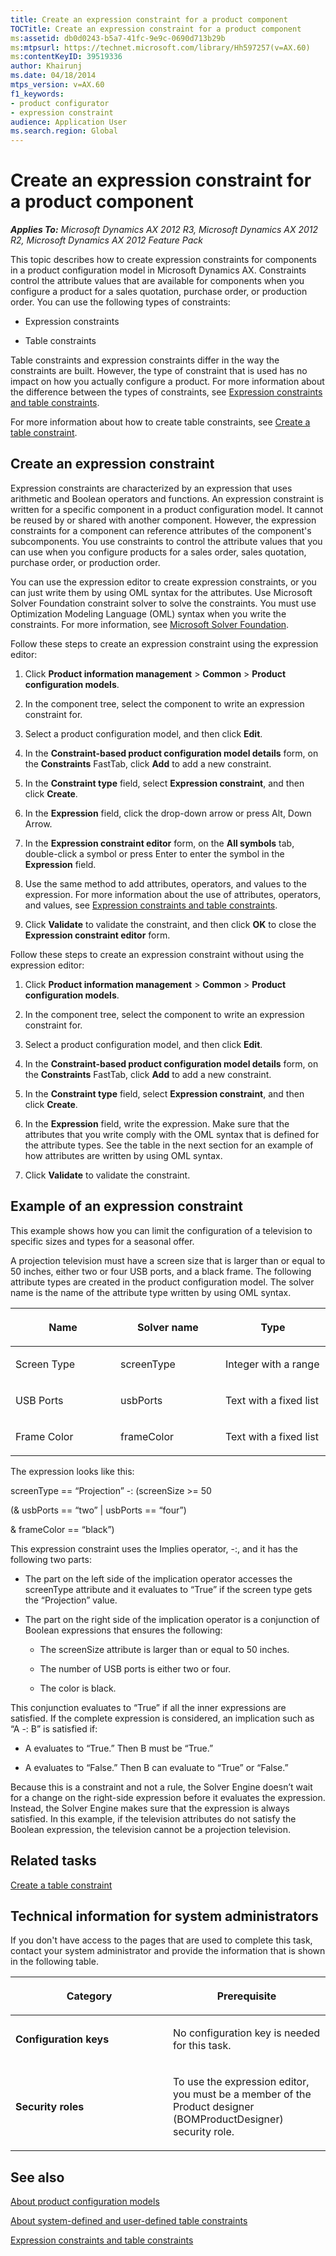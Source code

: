 ```yaml
---
title: Create an expression constraint for a product component
TOCTitle: Create an expression constraint for a product component
ms:assetid: db0d0243-b5a7-41fc-9e9c-0690d713b29b
ms:mtpsurl: https://technet.microsoft.com/library/Hh597257(v=AX.60)
ms:contentKeyID: 39519336
author: Khairunj
ms.date: 04/18/2014
mtps_version: v=AX.60
f1_keywords:
- product configurator
- expression constraint
audience: Application User
ms.search.region: Global
---
```


# Create an expression constraint for a product component 


_**Applies To:** Microsoft Dynamics AX 2012 R3, Microsoft Dynamics AX 2012 R2, Microsoft Dynamics AX 2012 Feature Pack_

This topic describes how to create expression constraints for components in a product configuration model in Microsoft Dynamics AX. Constraints control the attribute values that are available for components when you configure a product for a sales quotation, purchase order, or production order. You can use the following types of constraints:

  - Expression constraints

  - Table constraints

Table constraints and expression constraints differ in the way the constraints are built. However, the type of constraint that is used has no impact on how you actually configure a product. For more information about the difference between the types of constraints, see [Expression constraints and table constraints](expression-constraints-and-table-constraints.md).

For more information about how to create table constraints, see [Create a table constraint](create-a-table-constraint.md).

## Create an expression constraint

Expression constraints are characterized by an expression that uses arithmetic and Boolean operators and functions. An expression constraint is written for a specific component in a product configuration model. It cannot be reused by or shared with another component. However, the expression constraints for a component can reference attributes of the component's subcomponents. You use constraints to control the attribute values that you can use when you configure products for a sales order, sales quotation, purchase order, or production order.

You can use the expression editor to create expression constraints, or you can just write them by using OML syntax for the attributes. Use Microsoft Solver Foundation constraint solver to solve the constraints. You must use Optimization Modeling Language (OML) syntax when you write the constraints. For more information, see [Microsoft Solver Foundation](https://go.microsoft.com/fwlink/?linkid=217059).

Follow these steps to create an expression constraint using the expression editor:

1.  Click **Product information management** \> **Common** \> **Product configuration models**.

2.  In the component tree, select the component to write an expression constraint for.

3.  Select a product configuration model, and then click **Edit**.

4.  In the **Constraint-based product configuration model details** form, on the **Constraints** FastTab, click **Add** to add a new constraint.

5.  In the **Constraint type** field, select **Expression constraint**, and then click **Create**.

6.  In the **Expression** field, click the drop-down arrow or press Alt, Down Arrow.

7.  In the **Expression constraint editor** form, on the **All symbols** tab, double-click a symbol or press Enter to enter the symbol in the **Expression** field.

8.  Use the same method to add attributes, operators, and values to the expression. For more information about the use of attributes, operators, and values, see [Expression constraints and table constraints](expression-constraints-and-table-constraints.md).

9.  Click **Validate** to validate the constraint, and then click **OK** to close the **Expression constraint editor** form.

Follow these steps to create an expression constraint without using the expression editor:

1.  Click **Product information management** \> **Common** \> **Product configuration models**.

2.  In the component tree, select the component to write an expression constraint for.

3.  Select a product configuration model, and then click **Edit**.

4.  In the **Constraint-based product configuration model details** form, on the **Constraints** FastTab, click **Add** to add a new constraint.

5.  In the **Constraint type** field, select **Expression constraint**, and then click **Create**.

6.  In the **Expression** field, write the expression. Make sure that the attributes that you write comply with the OML syntax that is defined for the attribute types. See the table in the next section for an example of how attributes are written by using OML syntax.

7.  Click **Validate** to validate the constraint.

## Example of an expression constraint

This example shows how you can limit the configuration of a television to specific sizes and types for a seasonal offer.

A projection television must have a screen size that is larger than or equal to 50 inches, either two or four USB ports, and a black frame. The following attribute types are created in the product configuration model. The solver name is the name of the attribute type written by using OML syntax.

<table>
<colgroup>
<col style="width: 33%" />
<col style="width: 33%" />
<col style="width: 33%" />
</colgroup>
<thead>
<tr class="header">
<th><p>Name</p></th>
<th><p>Solver name</p></th>
<th><p>Type</p></th>
</tr>
</thead>
<tbody>
<tr class="odd">
<td><p>Screen Type</p></td>
<td><p>screenType</p></td>
<td><p>Integer with a range</p></td>
</tr>
<tr class="even">
<td><p>USB Ports</p></td>
<td><p>usbPorts</p></td>
<td><p>Text with a fixed list</p></td>
</tr>
<tr class="odd">
<td><p>Frame Color</p></td>
<td><p>frameColor</p></td>
<td><p>Text with a fixed list</p></td>
</tr>
</tbody>
</table>


The expression looks like this:

screenType == “Projection” -: (screenSize \>= 50

(& usbPorts == “two” | usbPorts == “four”)

& frameColor == “black”)

This expression constraint uses the Implies operator, -:, and it has the following two parts:

  - The part on the left side of the implication operator accesses the screenType attribute and it evaluates to “True” if the screen type gets the “Projection” value.

  - The part on the right side of the implication operator is a conjunction of Boolean expressions that ensures the following:
    
      - The screenSize attribute is larger than or equal to 50 inches.
    
      - The number of USB ports is either two or four.
    
      - The color is black.

This conjunction evaluates to “True” if all the inner expressions are satisfied. If the complete expression is considered, an implication such as “A -: B” is satisfied if:

  - A evaluates to “True.” Then B must be “True.”

  - A evaluates to “False.” Then B can evaluate to “True” or “False.”

Because this is a constraint and not a rule, the Solver Engine doesn’t wait for a change on the right-side expression before it evaluates the expression. Instead, the Solver Engine makes sure that the expression is always satisfied. In this example, if the television attributes do not satisfy the Boolean expression, the television cannot be a projection television.

## Related tasks

[Create a table constraint](create-a-table-constraint.md)

## Technical information for system administrators

If you don't have access to the pages that are used to complete this task, contact your system administrator and provide the information that is shown in the following table.

<table>
<colgroup>
<col style="width: 50%" />
<col style="width: 50%" />
</colgroup>
<thead>
<tr class="header">
<th><p>Category</p></th>
<th><p>Prerequisite</p></th>
</tr>
</thead>
<tbody>
<tr class="odd">
<td><p><strong>Configuration keys</strong></p></td>
<td><p>No configuration key is needed for this task.</p></td>
</tr>
<tr class="even">
<td><p><strong>Security roles</strong></p></td>
<td><p>To use the expression editor, you must be a member of the Product designer (BOMProductDesigner) security role.</p></td>
</tr>
</tbody>
</table>


## See also

[About product configuration models](about-product-configuration-models.md)

[About system-defined and user-defined table constraints](about-system-defined-and-user-defined-table-constraints.md)

[Expression constraints and table constraints](expression-constraints-and-table-constraints.md)

  


